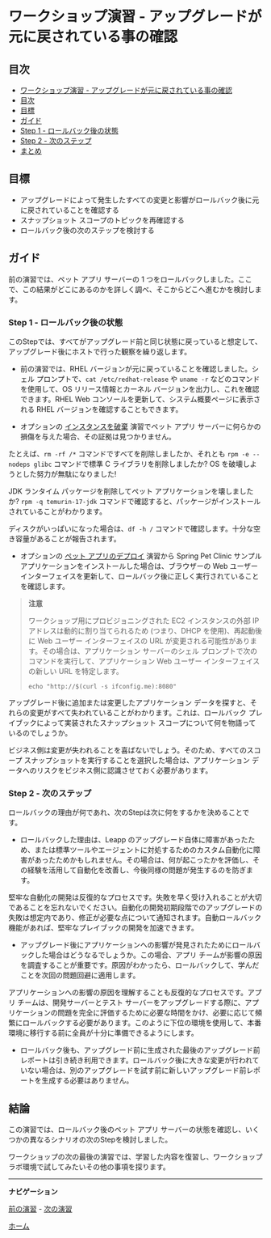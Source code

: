 # ワークショップ演習 - アップグレードが元に戻されている事の確認

## 目次

- [ワークショップ演習 - アップグレードが元に戻されている事の確認](#ワークショップ演習---アップグレードが元に戻されている事の確認)
- [目次](#目次)
- [目標](#目標)
- [ガイド](#ガイド)
- [Step 1 - ロールバック後の状態](#step-1---ロールバック後の状態)
- [Step 2 - 次のステップ](#step-2---次のステップ)
- [まとめ](#まとめ)

## 目標

* アップグレードによって発生したすべての変更と影響がロールバック後に元に戻されていることを確認する
* スナップショット スコープのトピックを再確認する
* ロールバック後の次のステップを検討する

## ガイド

前の演習では、ペット アプリ サーバーの 1 つをロールバックしました。ここで、この結果がどこにあるのかを詳しく調べ、そこからどこへ進むかを検討します。

### Step 1 - ロールバック後の状態

このStepでは、すべてがアップグレード前と同じ状態に戻っていると想定して、アップグレード後にホストで行った観察を繰り返します。

- 前の演習では、RHEL バージョンが元に戻っていることを確認しました。シェル プロンプトで、`cat /etc/redhat-release` や `uname -r` などのコマンドを使用して、OS リリース情報とカーネル バージョンを出力し、これを確認できます。RHEL Web コンソールを更新して、システム概要ページに表示される RHEL バージョンを確認することもできます。

- オプションの [インスタンスを破棄](../3.1-rm-rf/README.ja.md) 演習でペット アプリ サーバーに何らかの損傷を与えた場合、その証拠は見つかりません。

たとえば、`rm -rf /*` コマンドですべてを削除しましたか、それとも `rpm -e --nodeps glibc` コマンドで標準 C ライブラリを削除しましたか? OS を破壊しようとした努力が無駄になりました!

JDK ランタイム パッケージを削除してペット アプリケーションを壊しましたか? `rpm -q temurin-17-jdk` コマンドで確認すると、パッケージがインストールされていることがわかります。

ディスクがいっぱいになった場合は、`df -h /` コマンドで確認します。十分な空き容量があることが報告されます。

- オプションの [ペット アプリのデプロイ](../1.6-my-pet-app/README.ja.md) 演習から Spring Pet Clinic サンプル アプリケーションをインストールした場合は、ブラウザーの Web ユーザー インターフェイスを更新して、ロールバック後に正しく実行されていることを確認します。

> **注意**
>
> ワークショップ用にプロビジョニングされた EC2 インスタンスの外部 IP アドレスは動的に割り当てられるため (つまり、DHCP を使用)、再起動後に Web ユーザー インターフェイスの URL が変更される可能性があります。その場合は、アプリケーション サーバーのシェル プロンプトで次のコマンドを実行して、アプリケーション Web ユーザー インターフェイスの新しい URL を特定します。
>
> ```
> echo "http://$(curl -s ifconfig.me):8080"
> ```

アップグレード後に追加または変更したアプリケーション データを探すと、それらの変更がすべて失われていることがわかります。これは、ロールバック プレイブックによって実装されたスナップショット スコープについて何を物語っているのでしょうか。

ビジネス側は変更が失われることを喜ばないでしょう。そのため、すべてのスコープ スナップショットを実行することを選択した場合は、アプリケーション データへのリスクをビジネス側に認識させておく必要があります。

### Step 2 - 次のステップ

ロールバックの理由が何であれ、次のStepは次に何をするかを決めることです。

- ロールバックした理由は、Leapp のアップグレード自体に障害があったため、または標準ツールやエージェントに対処するためのカスタム自動化に障害があったためかもしれません。その場合は、何が起こったかを評価し、その経験を活用して自動化を改善し、今後同様の問題が発生するのを防ぎます。

堅牢な自動化の開発は反復的なプロセスです。失敗を早く受け入れることが大切であることを忘れないでください。自動化の開発初期段階でのアップグレードの失敗は想定内であり、修正が必要な点について通知されます。自動ロールバック機能があれば、堅牢なプレイブックの開発を加速できます。

- アップグレード後にアプリケーションへの影響が発見されたためにロールバックした場合はどうなるでしょうか。この場合、アプリ チームが影響の原因を調査することが重要です。原因がわかったら、ロールバックして、学んだことを次回の問題回避に適用します。

アプリケーションへの影響の原因を理解することも反復的なプロセスです。アプリ チームは、開発サーバーとテスト サーバーをアップグレードする際に、アプリケーションの問題を完全に評価するために必要な時間をかけ、必要に応じて頻繁にロールバックする必要があります。このように下位の環境を使用して、本番環境に移行する前に全員が十分に準備できるようにします。

- ロールバック後も、アップグレード前に生成された最後のアップグレード前レポートは引き続き利用できます。ロールバック後に大きな変更が行われていない場合は、別のアップグレードを試す前に新しいアップグレード前レポートを生成する必要はありません。

## 結論

この演習では、ロールバック後のペット アプリ サーバーの状態を確認し、いくつかの異なるシナリオの次のStepを検討しました。

ワークショップの次の最後の演習では、学習した内容を復習し、ワークショップ ラボ環境で試してみたいその他の事項を探ります。

---

**ナビゲーション**

[前の演習](../3.2-rollback/README.ja.md) - [次の演習](../3.4-conclusion/README.ja.md)

[ホーム](../README.ja.md)
